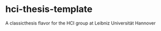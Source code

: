 hci-thesis-template
===================

A classicthesis flavor for the HCI group at Leibniz Universität Hannover

